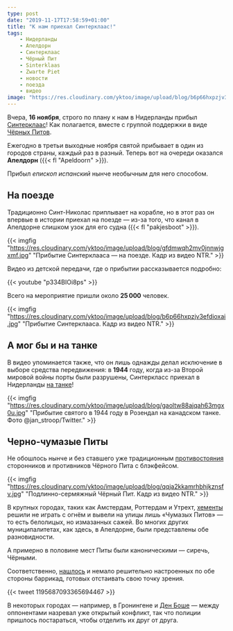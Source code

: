 ```yaml
---
type: post
date: "2019-11-17T17:58:59+01:00"
title: "К нам приехал Синтерклаас!"
tags:
    - Нидерланды
    - Апелдорн
    - Синтерклаас
    - Чёрный Пит
    - Sinterklaas
    - Zwarte Piet
    - новости
    - поезда
    - видео
image: "https://res.cloudinary.com/yktoo/image/upload/blog/b6p66hxpzjv3efdioxai.jpg"
---
```


Вчера, **16 ноября**, строго по плану к нам в Нидерланды прибыл [Синтерклаас](/glossary/sinterklaas)! Как полагается, вместе с группой поддержки в виде [Чёрных Питов](/glossary/zwarte-piet).

Ежегодно в третьи выходные ноября святой прибывает в один из городов страны, каждый раз в разный. Теперь вот на очереди оказался **Апелдорн** ({{< fl "Apeldoorn" >}}).

Прибыл *епископ испанский* нынче необычным для него способом.

<!--more-->

## На поезде

Традиционно Синт-Николас приплывает на корабле, но в этот раз он впервые в истории приехал на поезде — из-за того, что канал в Апелдорне слишком узок для его судна ({{< fl "pakjesboot" >}}).

{{< imgfig "https://res.cloudinary.com/yktoo/image/upload/blog/gfdmwqh2mv0jnnwjgxmf.jpg" "Прибытие Синтерклааса — на поезде. Кадр из видео NTR." >}}

Видео из детской передачи, где о прибытии рассказывается подробно:

{{< youtube "p334BIOi8ps" >}}

Всего на мероприятие пришли около **25 000** человек.

{{< imgfig "https://res.cloudinary.com/yktoo/image/upload/blog/b6p66hxpzjv3efdioxai.jpg" "Прибытие Синтерклааса. Кадр из видео NTR." >}}

## А мог бы и на танке

В видео упоминается также, что он лишь однажды делал исключение в выборе средства передвижения: в **1944** году, когда из-за Второй мировой войны порты были разрушены, Синтеркласс приехал в Нидерланды [на танке](https://jeugdjournaal.nl/75jaarbevrijding/bericht/2310676-sinterklaas-rijdt-in-een-tank.html)!

{{< imgfig "https://res.cloudinary.com/yktoo/image/upload/blog/gaoltw88ajqah63mgx0u.jpg" "Прибытие святого в 1944 году в Розендал на канадском танке. Фото @jan_stroop/Twitter." >}}

## Черно-чумазые Питы

Не обошлось нынче и без ставшего уже традиционным [противостояния](0449) сторонников и противников Чёрного Пита с блэкфейсом.

{{< imgfig "https://res.cloudinary.com/yktoo/image/upload/blog/qqja2kkamrhbhjkznsfv.jpg" "Подлинно-сермяжный Чёрный Пит. Кадр из видео NTR." >}}

В крупных городах, таких как Амстердам, Роттердам и Утрехт, [хементы](/glossary/gemeente) решили не играть с огнём и вывели на улицы лишь «Чумазых Питов» — то есть белолицых, но измазанных сажей. Во многих других муниципалитетах, как здесь, в Апелдорне, были представлены обе разновидности.

А примерно в половине мест Питы были каноническими — сиречь, Чёрными.

Соответственно, [нашлось](https://nos.nl/artikel/2310827-demonstraties-bij-intocht-sinterklaas-in-den-bosch.html) и немало решительно настроенных по обе стороны баррикад, готовых отстаивать свою точку зрения.

{{< tweet 1195687093365694467 >}}

В некоторых городах — например, в Гронингене и [Ден Боше](https://nos.nl/artikel/2310827-demonstraties-bij-intocht-sinterklaas-in-den-bosch.html) — между оппонентами назревал уже открытый конфликт, так что полиции пришлось постараться, чтобы отделить их друг от друга.
